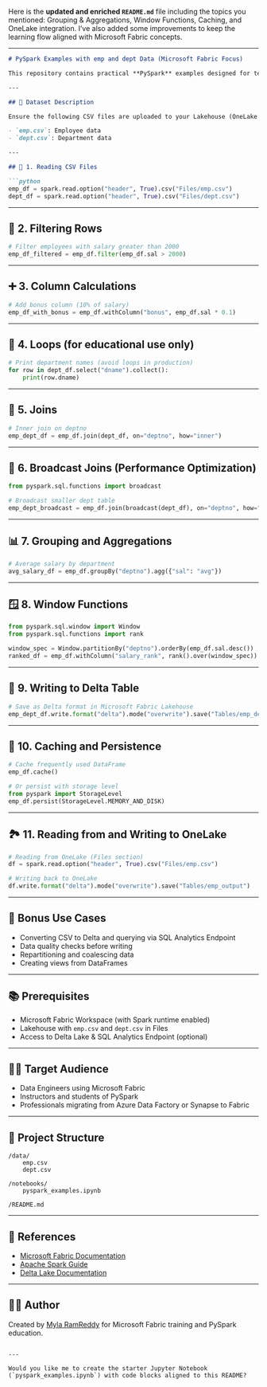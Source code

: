 Here is the **updated and enriched `README.md`** file including the topics you mentioned: Grouping & Aggregations, Window Functions, Caching, and OneLake integration. I’ve also added some improvements to keep the learning flow aligned with Microsoft Fabric concepts.

---

````markdown
# PySpark Examples with emp and dept Data (Microsoft Fabric Focus)

This repository contains practical **PySpark** examples designed for teaching key data engineering concepts in **Microsoft Fabric** using the classic `emp` and `dept` datasets. It covers reading data, transformations, joins, optimizations, and writing data to **Delta Lake** inside a Fabric Lakehouse.

---

## 📁 Dataset Description

Ensure the following CSV files are uploaded to your Lakehouse (OneLake > Files):

- `emp.csv`: Employee data
- `dept.csv`: Department data

---

## 🧱 1. Reading CSV Files

```python
emp_df = spark.read.option("header", True).csv("Files/emp.csv")
dept_df = spark.read.option("header", True).csv("Files/dept.csv")
````

---

## 🔎 2. Filtering Rows

```python
# Filter employees with salary greater than 2000
emp_df_filtered = emp_df.filter(emp_df.sal > 2000)
```

---

## ➕ 3. Column Calculations

```python
# Add bonus column (10% of salary)
emp_df_with_bonus = emp_df.withColumn("bonus", emp_df.sal * 0.1)
```

---

## 🔁 4. Loops (for educational use only)

```python
# Print department names (avoid loops in production)
for row in dept_df.select("dname").collect():
    print(row.dname)
```

---

## 🔗 5. Joins

```python
# Inner join on deptno
emp_dept_df = emp_df.join(dept_df, on="deptno", how="inner")
```

---

## 📡 6. Broadcast Joins (Performance Optimization)

```python
from pyspark.sql.functions import broadcast

# Broadcast smaller dept table
emp_dept_broadcast = emp_df.join(broadcast(dept_df), on="deptno", how="inner")
```

---

## 📊 7. Grouping and Aggregations

```python
# Average salary by department
avg_salary_df = emp_df.groupBy("deptno").agg({"sal": "avg"})
```

---

## 🪟 8. Window Functions

```python
from pyspark.sql.window import Window
from pyspark.sql.functions import rank

window_spec = Window.partitionBy("deptno").orderBy(emp_df.sal.desc())
ranked_df = emp_df.withColumn("salary_rank", rank().over(window_spec))
```

---

## 💾 9. Writing to Delta Table

```python
# Save as Delta format in Microsoft Fabric Lakehouse
emp_dept_df.write.format("delta").mode("overwrite").save("Tables/emp_dept_delta")
```

---

## 🔄 10. Caching and Persistence

```python
# Cache frequently used DataFrame
emp_df.cache()

# Or persist with storage level
from pyspark import StorageLevel
emp_df.persist(StorageLevel.MEMORY_AND_DISK)
```

---

## 🏞️ 11. Reading from and Writing to OneLake

```python
# Reading from OneLake (Files section)
df = spark.read.option("header", True).csv("Files/emp.csv")

# Writing back to OneLake
df.write.format("delta").mode("overwrite").save("Tables/emp_output")
```

---

## 🧪 Bonus Use Cases

* Converting CSV to Delta and querying via SQL Analytics Endpoint
* Data quality checks before writing
* Repartitioning and coalescing data
* Creating views from DataFrames

---

## 📚 Prerequisites

* Microsoft Fabric Workspace (with Spark runtime enabled)
* Lakehouse with `emp.csv` and `dept.csv` in Files
* Access to Delta Lake & SQL Analytics Endpoint (optional)

---

## 🧑‍🏫 Target Audience

* Data Engineers using Microsoft Fabric
* Instructors and students of PySpark
* Professionals migrating from Azure Data Factory or Synapse to Fabric

---

## 📂 Project Structure

```
/data/
    emp.csv
    dept.csv

/notebooks/
    pyspark_examples.ipynb

/README.md
```

---

## 🔗 References

* [Microsoft Fabric Documentation](https://learn.microsoft.com/fabric)
* [Apache Spark Guide](https://spark.apache.org/docs/latest/)
* [Delta Lake Documentation](https://delta.io/)

---

## 👨‍💻 Author

Created by [Myla RamReddy](https://datahexa.com) for Microsoft Fabric training and PySpark education.

```

---

Would you like me to create the starter Jupyter Notebook (`pyspark_examples.ipynb`) with code blocks aligned to this README?
```
